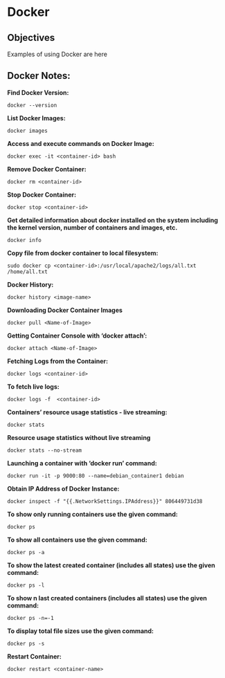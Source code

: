 # Docker

## Objectives

Examples of using Docker are here

## Docker Notes:

**Find Docker Version:**

```text
docker --version
```

**List Docker Images:**

```text
docker images
```

**Access and execute commands on Docker Image:**

```text
docker exec -it <container-id> bash
```

**Remove Docker Container:**

```text
docker rm <container-id>
```

**Stop Docker Container:**

```text
docker stop <container-id>
```

**Get detailed information about docker installed on the system including the kernel version, number of containers and images, etc.**

```text
docker info
```

**Copy file from docker container to local filesystem:**

```text
sudo docker cp <container-id>:/usr/local/apache2/logs/all.txt /home/all.txt
```

**Docker History:**

```text
docker history <image-name>
```

**Downloading Docker Container Images**

```text
docker pull <Name-of-Image>
```

**Getting Container Console with ‘docker attach’:**

```text
docker attach <Name-of-Image>
```

**Fetching Logs from the Container:**

```text
docker logs <container-id>
```

**To fetch live logs:**

```text
docker logs -f  <container-id>
```

**Containers’ resource usage statistics - live streaming:**

```text
docker stats
```

**Resource usage statistics without live streaming**

```text
docker stats --no-stream
```

**Launching a container with ‘docker run’ command:**

```text
docker run -it -p 9000:80 --name=debian_container1 debian
```

**Obtain IP Address of Docker Instance:**

```text
docker inspect -f "{{.NetworkSettings.IPAddress}}" 806449731d38
```

**To show only running containers use the given command:**

```text
docker ps
```

**To show all containers use the given command:**

```text
docker ps -a
```

**To show the latest created container \(includes all states\) use the given command:**

```text
docker ps -l
```

**To show n last created containers \(includes all states\) use the given command:**

```text
docker ps -n=-1
```

**To display total file sizes use the given command:**

```text
docker ps -s
```

**Restart Container:**

```text
docker restart <container-name>
```

